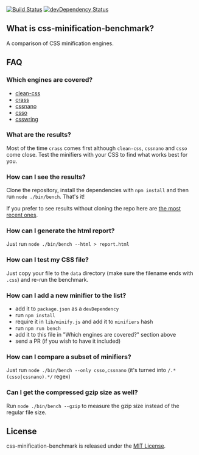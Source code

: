 [![Build Status](https://github.com/GoalSmashers/css-minification-benchmark/workflows/Tests/badge.svg)](https://github.com/GoalSmashers/css-minification-benchmark/actions?workflow=Tests)
[![devDependency Status](https://img.shields.io/david/dev/GoalSmashers/css-minification-benchmark.svg)](https://david-dm.org/GoalSmashers/css-minification-benchmark?type=dev)

## What is css-minification-benchmark?

A comparison of CSS minification engines.

## FAQ

### Which engines are covered?

* [clean-css](https://github.com/GoalSmashers/clean-css)
* [crass](https://github.com/mattbasta/crass)
* [cssnano](https://github.com/ben-eb/cssnano)
* [csso](https://github.com/css/csso)
* [csswring](https://github.com/hail2u/node-csswring)

### What are the results?

Most of the time `crass` comes first although `clean-css`, `cssnano` and `csso` come close. Test the minifiers with your CSS to find what works best for you.

### How can I see the results?

Clone the repository, install the dependencies with `npm install` and then run `node ./bin/bench`. That's it!

If you prefer to see results without cloning the repo here are [the most recent ones](https://goalsmashers.github.io/css-minification-benchmark/).

### How can I generate the html report?

Just run `node ./bin/bench --html > report.html`

### How can I test my CSS file?

Just copy your file to the `data` directory (make sure the filename ends with `.css`) and re-run the benchmark.

### How can I add a new minifier to the list?

* add it to `package.json` as a `devDependency`
* run `npm install`
* require it in `lib/minify.js` and add it to `minifiers` hash
* run `npm run bench`
* add it to this file in "Which engines are covered?" section above
* send a PR (if you wish to have it included)

### How can I compare a subset of minifiers?

Just run `node ./bin/bench --only csso,cssnano` (it's turned into `/.*(csso|cssnano).*/` regex)

### Can I get the compressed gzip size as well?

Run `node ./bin/bench --gzip` to measure the gzip size instead of the regular file size.

## License

css-minification-benchmark is released under the [MIT License](https://github.com/GoalSmashers/css-minification-benchmark/blob/master/LICENSE).
